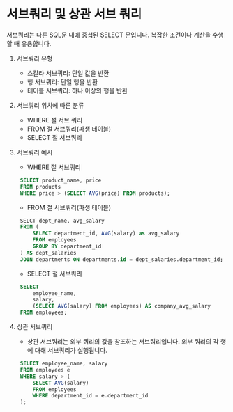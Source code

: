 # 서브쿼리 및 상관 서브 쿼리
서브쿼리는 다른 SQL문 내에 중첩된 SELECT 문입니다. 복잡한 조건이나 계산을 수행할 때 유용합니다.
1. 서브쿼리 유형
   - 스칼라 서브쿼리: 단일 값을 반환
   - 행 서브쿼리: 단일 행을 반환
   - 테이블 서브쿼리: 하나 이상의 행을 반환
2. 서브쿼리 위치에 따른 분류
   - WHERE 절 서브 쿼리
   - FROM 절 서브쿼리(파생 테이블)
   - SELECT 절 서브쿼리
3. 서브쿼리 예시
   - WHERE 절 서브쿼리
   ```sql
    SELECT product_name, price
    FROM products
    WHERE price > (SELECT AVG(price) FROM products);
   ```
   - FROM 절 서브쿼리(파생 테이블)
   ```sql
    SELCT dept_name, avg_salary
    FROM (
        SELECT department_id, AVG(salary) as avg_salary
        FROM employees
        GROUP BY department_id
    ) AS dept_salaries
    JOIN departments ON departments.id = dept_salaries.department_id;
   ```
   - SELECT 절 서브쿼리
   ```sql
    SELECT 
        employee_name,
        salary,
        (SELECT AVG(salary) FROM employees) AS company_avg_salary
    FROM employees;
   ```
    
4. 상관 서브쿼리
   - 상관 서브쿼리는 외부 쿼리의 값을 참조하는 서브쿼리입니다. 외부 쿼리의 각 행에 대해 서브쿼리가 실행됩니다.
   ```sql
    SELECT employee_name, salary
    FROM employees e 
    WHERE salary > (
        SELECT AVG(salary)
        FROM employees
        WHERE department_id = e.department_id
    );
   ```
